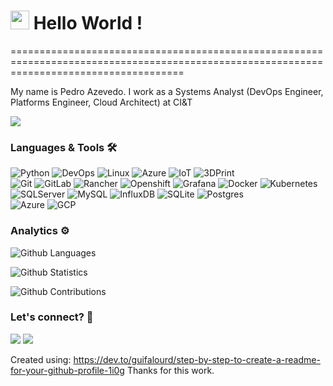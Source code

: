 
<h1><img src="https://emojis.slackmojis.com/emojis/images/1531849430/4246/blob-sunglasses.gif?1531849430" width="30"/> Hello World ! </h1>
==========================================================================================================================================

My name is Pedro Azevedo. I work as a Systems Analyst (DevOps Engineer, Platforms Engineer, Cloud Architect)  at CI&T

![](http://estruyf-github.azurewebsites.net/api/VisitorHit?user=psilvaazevedo&repo=psilvaazevedo&countColorcountColor)

### Languages & Tools 🛠  
![Python](https://img.shields.io/badge/-Python-05122A?style=flat&color=green)&nbsp;![DevOps](https://img.shields.io/badge/-DevOps-05122A?style=flat&color=green)&nbsp;![Linux](https://img.shields.io/badge/-Linux-05122A?style=flat&color=green)&nbsp;![Azure](https://img.shields.io/badge/-Azure-05122A?style=flat&color=green)&nbsp;![IoT](https://img.shields.io/badge/-IoT-05122A?style=flat&color=green)&nbsp;![3DPrint](https://img.shields.io/badge/-3DPrint-05122A?style=flat&color=green)&nbsp;  
![Git](https://img.shields.io/badge/-Git-05122A?style=flat&color=gray)&nbsp;![GitLab](https://img.shields.io/badge/-GitLab-05122A?style=flat&color=gray)&nbsp;![Rancher](https://img.shields.io/badge/-Rancher-05122A?style=flat&color=gray)&nbsp;![Openshift](https://img.shields.io/badge/-Openshift-05122A?style=flat&color=gray)&nbsp;![Grafana](https://img.shields.io/badge/-Grafana-05122A?style=flat&color=gray)&nbsp;![Docker](https://img.shields.io/badge/-Docker-05122A?style=flat&color=gray)&nbsp;![Kubernetes](https://img.shields.io/badge/-Kubernetes-05122A?style=flat&color=gray)&nbsp;  
![SQLServer](https://img.shields.io/badge/-SQLServer-05122A?style=flat&color=yellow)&nbsp;![MySQL](https://img.shields.io/badge/-MySQL-05122A?style=flat&color=yellow)&nbsp;![InfluxDB](https://img.shields.io/badge/-InfluxDB-05122A?style=flat&color=yellow)&nbsp;![SQLite](https://img.shields.io/badge/-SQLite-05122A?style=flat&color=yellow)&nbsp;![Postgres](https://img.shields.io/badge/-Postgres-05122A?style=flat&color=yellow)&nbsp;  
![Azure](https://img.shields.io/badge/-Azure-05122A?style=flat&color=blue)&nbsp;![GCP](https://img.shields.io/badge/-GCP-05122A?style=flat&color=blue)&nbsp;  


### Analytics ⚙️

![Github Languages](https://github-readme-stats.vercel.app/api/top-langs/?username=pedrolsazevedo&layout=compact&count_private=true)

![Github Statistics](https://github-readme-stats.vercel.app/api/?username=pedrolsazevedo&count_private=true&show_icons=true)

![Github Contributions](https://github-readme-streak-stats.herokuapp.com/?user=pedrolsazevedo&hide_border=true)

### Let's connect? 🤝

<p align="left">

<a href="https://www.linkedin.com/in/pedro-luis-silva-azevedo-58973433/"><img src="https://img.shields.io/badge/-LinkedIn-0077B5?style=flat&logo=Linkedin&logoColor=white"/></a> <a href="https://www.instagram.com/pedrolsazevedo/"><img src="https://img.shields.io/badge/-Instagram-E4405F?style=flat&logo=instagram&logoColor=white"/></a>
</p>

Created using:
https://dev.to/guifalourd/step-by-step-to-create-a-readme-for-your-github-profile-1i0g
Thanks for this work.
